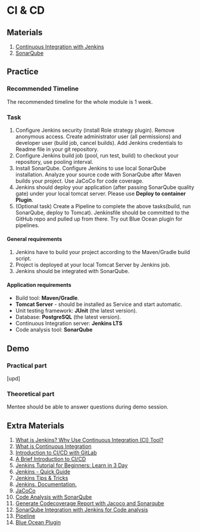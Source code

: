 # CI & CD

## Materials

1. [Continuous Integration with Jenkins](https://learn.epam.com/detailsPage?id=59bdf234-6664-4f38-a9c5-6689edd6f8d4)
2. [SonarQube](https://learn.epam.com/detailsPage?id=1ba43583-1c71-4545-8233-a4620807dce6)

## Practice

### Recommended Timeline

The recommended timeline for the whole module is 1 week.

### Task

1. Configure Jenkins security (install Role strategy plugin). Remove anonymous access. Create administrator user (all permissions) and developer user (build job, cancel builds). Add Jenkins credentials to Readme file in your git repository.
2. Configure Jenkins build job (pool, run test, build) to checkout your repository, use pooling interval.
3. Install SonarQube. Configure Jenkins to use local SonarQube installation. Analyze your source code with SonarQube after Maven builds your project. Use JaCoCo for code coverage.
4. Jenkins should deploy your application (after passing SonarQube quality gate) under your local tomcat server. Please use **Deploy to container Plugin**.
5. (Optional task) Create a Pipeline to complete the above tasks(build, run SonarQube, deploy to Tomcat). Jenkinsfile should be committed to the GitHub repo and pulled up from there. Try out Blue Ocean plugin for pipelines.

#### General requirements

1. Jenkins have to build your project according to the Maven/Gradle build script.
2. Project is deployed at your local Tomcat Server by Jenkins job.
3. Jenkins should be integrated with SonarQube.

#### Application requirements

- Build tool: **Maven/Gradle**.
- **Tomcat Server** - should be installed as Service and start automatic.
- Unit testing framework: **JUnit** (the latest version).
- Database: **PostgreSQL** (the latest version).
- Continuous Integration server: **Jenkins LTS**
- Code analysis tool: **SonarQube**

## Demo
### Practical part

[upd]

### Theoretical part

Mentee should be able to answer questions during demo session.

## Extra Materials
1. [What is Jenkins? Why Use Continuous Integration (CI) Tool?](https://www.guru99.com/jenkin-continuous-integration.html)
2. [What is Continuous Integration](https://aws.amazon.com/en/devops/continuous-integration/)
3. [Introduction to CI/CD with GitLab](https://docs.gitlab.com/ee/ci/introduction/#introduction-to-cicd-methodologies)
4. [A Brief Introduction to CI/CD](https://dzone.com/articles/the-complete-introduction-to-cicd-1)
4. [Jenkins Tutorial for Beginners: Learn in 3 Day](https://www.guru99.com/jenkins-tutorial.html)
5. [Jenkins - Quick Guide](https://www.tutorialspoint.com/jenkins/jenkins_quick_guide.htm)
7. [Jenkins Tips & Tricks](https://automationstepbystep.com/jenkins-tips-tricks/)
8. [Jenkins. Documentation.](https://www.jenkins.io/doc/tutorials/)
9. [JaCoCo](https://plugins.jenkins.io/jacoco/)
11. [Code Analysis with SonarQube](https://www.baeldung.com/sonar-qube)
12. [Generate Codecoverage Report with Jacoco and Sonarqube](https://medium.com/backend-habit/generate-codecoverage-report-with-jacoco-and-sonarqube-ed15c4045885)
14. [SonarQube Integration with Jenkins for Code analysis](https://www.youtube.com/watch?v=jh7utASgKj4&list=PL6Q8rpu0AhEVFkU0JM6i935Q5LM8LSG-n)
14. [Pipeline](https://www.jenkins.io/doc/book/pipeline/)
15. [Blue Ocean Plugin](https://www.jenkins.io/doc/book/blueocean/)
